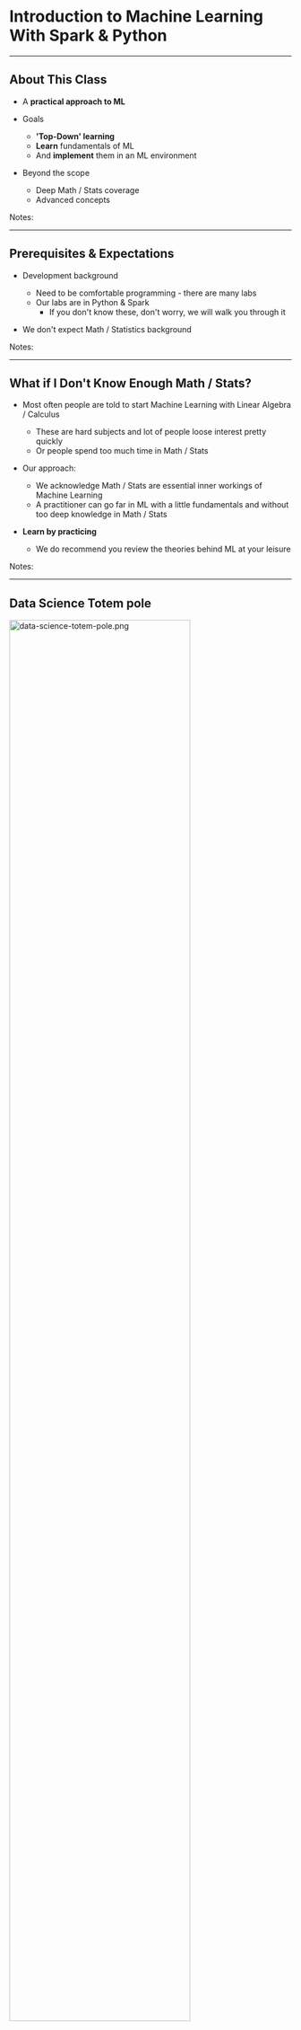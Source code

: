 # Introduction to Machine Learning With Spark & Python

---

## About This Class

* A **practical approach to ML**

* Goals
    - **'Top-Down' learning**
    - **Learn** fundamentals of ML
    - And **implement** them in an ML environment

* Beyond the scope
    - Deep Math / Stats coverage
    - Advanced concepts

Notes:

---

## Prerequisites & Expectations

* Development background
    - Need to be comfortable programming - there are many labs
    - Our labs are in Python & Spark  
        - If you don't know these, don't worry, we will walk you through it

* We don't expect Math / Statistics background

Notes:

---

## What if I Don't Know Enough Math / Stats?

* Most often people are told to start Machine Learning with Linear Algebra / Calculus
    - These are hard subjects and lot of people loose interest pretty quickly
    - Or people spend too much time in Math / Stats

* Our approach:
    - We acknowledge Math / Stats are essential inner workings of Machine Learning
    - A practitioner can go far in ML with a little fundamentals and without too deep knowledge in Math / Stats

*  **Learn by practicing**
    - We do recommend you review the theories behind ML at your leisure

Notes:

---

## Data Science Totem pole

<img src="../../assets/images/machine-learning/data-science-totem-pole.png" alt="data-science-totem-pole.png" style="width:80%;"/> <!-- {"left" : 0.55, "top" : 1.09, "height" : 5.48, "width" : 9.16} -->


Notes:

---

## Goal For This ML Class

* Goal for this class is to give you 'ML Engineer' level of knowledge

<img src="../../assets/images/machine-learning/data-practitioner.png" alt="data-practitioner.png" style="width:70%;"/> <!-- {"left" : 0.93, "top" : 1.84, "height" : 5.27, "width" : 8.39} -->



Notes:

---

## Our Teaching Philosophy

* Enable you to be a **'ML Engineer'** by giving you
    - The essential knowledge of ML
    - Plenty of time and playground environment for learning the API
    - Show how to evaluate, test, and tweak the models
    - Expose you to useful tools

* Emphasis on concepts & fundamentals, not API

* Highly interactive (questions, discussions ..etc  are welcome)

* Hands-on - lots and lots of labs! (learn by doing)


Notes:

* All the labs are verified at 1.3 even though latest is 1.4

---

## Some Highlights of this Class

* Machine Learning is the focus of this course
* The concepts are generic you can implement them any ML platforms (R, Python, Spark)

<img src="../../assets/images/machine-learning/some-highlights.png" alt="some-highlights.png" style="width:70%;"/> <!-- {"left" : 0.97, "top" : 3.87, "height" : 2.91, "width" : 8.3} -->


Notes:


---

## Real World Datasets

* We will work on real world datasets such as
    - Uber Trips data
    - Walmart Shopping data
    - Netflix recommendation
    - Credit card default data
    - Prosper loan data
    - NYSE Stock data

<img src="../../assets/images/logos/netflix-logo-1.png" alt="XXX image missing" style="max-width:100%;" width="20%" /> &nbsp;  &nbsp;
<img src="../../assets/images/logos/prosper-logo-1.png" alt="XXX image missing" style="max-width:100%;" width="20%" /> &nbsp;  &nbsp;
<img src="../../assets/images/logos/uber-logo-1.png" alt="XXX image missing" style="max-width:100%;" width="20%" /> &nbsp;  &nbsp;
<img src="../../assets/images/logos/walmart-logo-1.png" alt="XXX image missing" style="max-width:100%;" width="20%" /> &nbsp;  &nbsp;





Notes:


---

## Workshop Overview

* **Day 1**
    - ML intro
    - ML Concepts
    - Statistics Primer
    - Data Exploration & Visualizing
    - Feature Engineering
    - Spark ML Library Overview

* **Day 2**
    - Linear Regression
    - Logistic Regression
    - SVM
    - Naïve Bayes



---

## Workshop Overview

* **Day 3**
    - Decision Trees
    - Random Forest
    - Clustering
    - K-Means
    - PCA
    - Recommendations

* **Workshops**
    - Final day, solve a problem end to end
    - Daily workshops (time permitting)

Notes:
---

## Lots of Labs : Learn By Doing

<img src="../../assets/images/generic/3rd-party/simpsons-1.png" alt="XXX image missing" style="width:60%;"/> <!-- {"left" : 1.7, "top" : 0.97, "height" : 5.53, "width" : 6.85} -->




---


## After The Class...

<img src="../../assets/images/machine-learning/3rd-party/AFTER_THE_CLASS.jpg" alt="AFTER_THE_CLASS.jpg" style="width:50%;"/> <!-- {"left" : 1.69, "top" : 0.93, "height" : 5.65, "width" : 6.88} -->


Notes:

* By the end of the class...

---

## About You And Me

* About you
    - Your Name
    - Your background (developer, admin, manager, etc.)
    - Technologies you are familiar with
    - Familiarity with Machine Learning   
    (scale of 1 - 4 ;  1 - new, 2 - know some concepts,  3 - too a course, 4 -  using it at work)
    - Something non-technical about you!  
    (favorite ice cream flavor / hobby...etc)

<img src="../../assets/images/generic/3rd-party/ice-cream-3.png" style="width:30%;"/>   &nbsp;
<img src="../../assets/images/generic/3rd-party/hiking-3.jpg" style="width:25%;"/>
<img src="../../assets/images/generic/3rd-party/biking-1.jpg" style="width:25%;"/>



Notes:


---

## Recommended Resources

* Please see our handout

Notes:


---

## Class Logistics

* Instructor's contact

* Slides
    - For each session, slides will be emailed out or delivered via virtual classroom

* Labs
    - Lab files will be distributed

* Playground
    - Provided in the cloud

---


## Let's Get Started!
